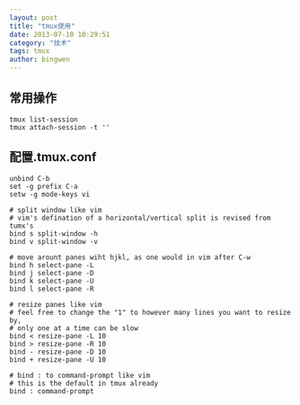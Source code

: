 ```yaml
---
layout: post
title: "tmux使用"
date: 2013-07-10 10:29:51
category: "技术"
tags: tmux
author: bingwen
---
```



常用操作
--------
	tmux list-session
	tmux attach-session -t ''
<!--break-->
配置.tmux.conf
--------
	unbind C-b
	set -g prefix C-a
	setw -g mode-keys vi
	
	# split window like vim
	# vim's defination of a horizontal/vertical split is revised from tumx's
	bind s split-window -h
	bind v split-window -v
	
	# move arount panes wiht hjkl, as one would in vim after C-w
	bind h select-pane -L
	bind j select-pane -D
	bind k select-pane -U
	bind l select-pane -R

	# resize panes like vim
	# feel free to change the "1" to however many lines you want to resize by,
	# only one at a time can be slow
	bind < resize-pane -L 10
	bind > resize-pane -R 10
	bind - resize-pane -D 10
	bind + resize-pane -U 10

	# bind : to command-prompt like vim
	# this is the default in tmux already
	bind : command-prompt
